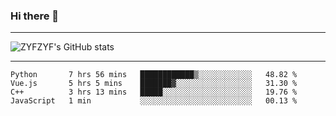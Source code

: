 ### Hi there 👋

-------

<!--

- 🔭 I’m currently working on ...
- 🌱 I’m currently learning Rust
- 👯 I’m looking to collaborate on ...
- 🤔 I’m looking for help with ...
- 💬 Ask me about ...
- 📫 How to reach me: ...
- 😄 Pronouns: ...
- ⚡ Fun fact: ...

-------
-->

![ZYFZYF's GitHub stats](https://github-readme-stats.vercel.app/api?username=ZYFZYF)


-------

<!--START_SECTION:waka-->

```text
Python       7 hrs 56 mins   ████████████▒░░░░░░░░░░░░   48.82 %
Vue.js       5 hrs 5 mins    ███████▓░░░░░░░░░░░░░░░░░   31.30 %
C++          3 hrs 13 mins   █████░░░░░░░░░░░░░░░░░░░░   19.76 %
JavaScript   1 min           ░░░░░░░░░░░░░░░░░░░░░░░░░   00.13 %
```

<!--END_SECTION:waka-->


